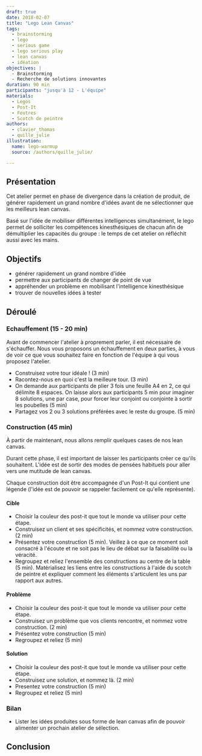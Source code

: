 ```yaml
---
draft: true
date: 2018-02-07
title: "Lego Lean Canvas"
tags:
  - brainstorming
  - lego
  - serious game
  - lego serious play
  - lean canvas
  - idéation
objectives: |
  - Brainstorming
  - Recherche de solutions innovantes
duration: 90 min
participants: "jusqu'à 12 - L'équipe"
materials:
  - Legos
  - Post-It
  - Feutres
  - Scotch de peintre
authors:
  - clavier_thomas
  - quille_julie
illustration:
  name: lego-warmup
  source: /authors/quille_julie/

---
```


## Présentation

Cet atelier permet en phase de divergence dans la création de produit, de générer rapidement un grand nombre d'idées avant de ne sélectionner que les meilleurs lean canvas.

Basé sur l'idée de mobiliser différentes intelligences simultanément, le lego permet de solliciter les compétences kinesthésiques de chacun afin de démultiplier les capacités du groupe : le temps de cet atelier on réfléchit aussi avec les mains.

## Objectifs
- générer rapidement un grand nombre d'idée
- permettre aux participants de changer de point de vue
- appréhender un problème en mobilisant l'intelligence kinesthésique
- trouver de nouvelles idées à tester

## Déroulé

### Echauffement (15 - 20 min)
 Avant de commencer l'atelier à proprement parler, il est nécessaire de s'échauffer. Nous vous proposons un échauffement en deux parties, à vous de voir ce que vous souhaitez faire en fonction de l'équipe à qui vous proposez l'atelier.
 
- Construisez votre tour idéale ! (3 min)
- Racontez-nous en quoi c'est la meilleure tour. (3 min)
- On demande aux participants de plier 3 fois une feuille A4 en 2, ce qui délimite 8 espaces. On laisse alors aux participants 5 min pour imaginer 8 solutions, une par case, pour forcer leur conjoint ou conjointe à sortir les poubelles (5 min)
- Partagez vos 2 ou 3 solutions préférées avec le reste du groupe. (5 min)

### Construction (45 min)
À partir de maintenant, nous allons remplir quelques cases de nos lean canvas.

Durant cette phase, il est important de laisser les participants créer ce qu'ils souhaitent. L'idée est de sortir des modes de pensées habituels pour aller vers une mutitude de lean canvas.

Chaque construction doit être accompagnée d'un Post-It qui contient une légende (l'idée est de pouvoir se rappeler facilement ce qu'elle représente).

#### Cible
- Choisir la couleur des post-it que tout le monde va utiliser pour cette étape.
- Construisez un client et ses spécificités, et nommez votre construction. (2 min)
- Présentez votre construction (5 min). Veillez à ce que ce moment soit consacré à l'écoute et ne soit pas le lieu de débat sur la faisabilité ou la véracité.
- Regroupez et reliez l'ensemble des constructions au centre de la table (5 min). Matérialisez les liens entre les constructions à l'aide du scotch de peintre et expliquer comment les éléments s'articulent les uns par rapport aux autres.

#### Problème
- Choisir la couleur des post-it que tout le monde va utiliser pour cette étape.
- Construisez un problème que vos clients rencontre, et nommez votre construction. (2 min)
- Présentez votre construction (5 min)
- Regroupez et reliez (5 min)

#### Solution
- Choisir la couleur des post-it que tout le monde va utiliser pour cette étape.
- Construisez une solution, et nommez là. (2 min)
- Presentez votre construction (5 min)
- Regroupez et reliez (5 min)

### Bilan 
- Lister les idées produites sous forme de lean canvas afin de pouvoir alimenter un prochain atelier de sélection.

## Conclusion


